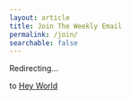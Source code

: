 ```yaml
---
layout: article
title: Join The Weekly Email
permalink: /join/
searchable: false
---
```


Redirecting...

to [Hey World](https://world.hey.com/tratt)

<script>
window.onload = function () {
  window.location.href="https://world.hey.com/tratt";
}
</script>

